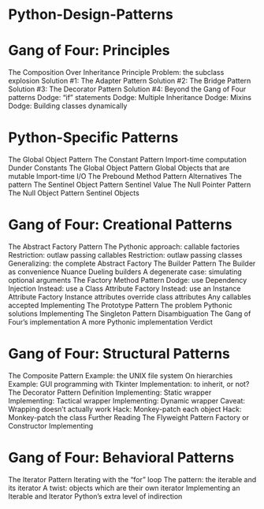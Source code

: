 # Python-Design-Patterns

# Gang of Four: Principles
The Composition Over Inheritance Principle
Problem: the subclass explosion
Solution #1: The Adapter Pattern
Solution #2: The Bridge Pattern
Solution #3: The Decorator Pattern
Solution #4: Beyond the Gang of Four patterns
Dodge: “if” statements
Dodge: Multiple Inheritance
Dodge: Mixins
Dodge: Building classes dynamically

# Python-Specific Patterns
The Global Object Pattern
The Constant Pattern
Import-time computation
Dunder Constants
The Global Object Pattern
Global Objects that are mutable
Import-time I/O
The Prebound Method Pattern
Alternatives
The pattern
The Sentinel Object Pattern
Sentinel Value
The Null Pointer Pattern
The Null Object Pattern
Sentinel Objects

# Gang of Four: Creational Patterns
The Abstract Factory Pattern
The Pythonic approach: callable factories
Restriction: outlaw passing callables
Restriction: outlaw passing classes
Generalizing: the complete Abstract Factory
The Builder Pattern
The Builder as convenience
Nuance
Dueling builders
A degenerate case: simulating optional arguments
The Factory Method Pattern
Dodge: use Dependency Injection
Instead: use a Class Attribute Factory
Instead: use an Instance Attribute Factory
Instance attributes override class attributes
Any callables accepted
Implementing
The Prototype Pattern
The problem
Pythonic solutions
Implementing
The Singleton Pattern
Disambiguation
The Gang of Four’s implementation
A more Pythonic implementation
Verdict

# Gang of Four: Structural Patterns
The Composite Pattern
Example: the UNIX file system
On hierarchies
Example: GUI programming with Tkinter
Implementation: to inherit, or not?
The Decorator Pattern
Definition
Implementing: Static wrapper
Implementing: Tactical wrapper
Implementing: Dynamic wrapper
Caveat: Wrapping doesn’t actually work
Hack: Monkey-patch each object
Hack: Monkey-patch the class
Further Reading
The Flyweight Pattern
Factory or Constructor
Implementing

# Gang of Four: Behavioral Patterns
The Iterator Pattern
Iterating with the “for” loop
The pattern: the iterable and its iterator
A twist: objects which are their own iterator
Implementing an Iterable and Iterator
Python’s extra level of indirection